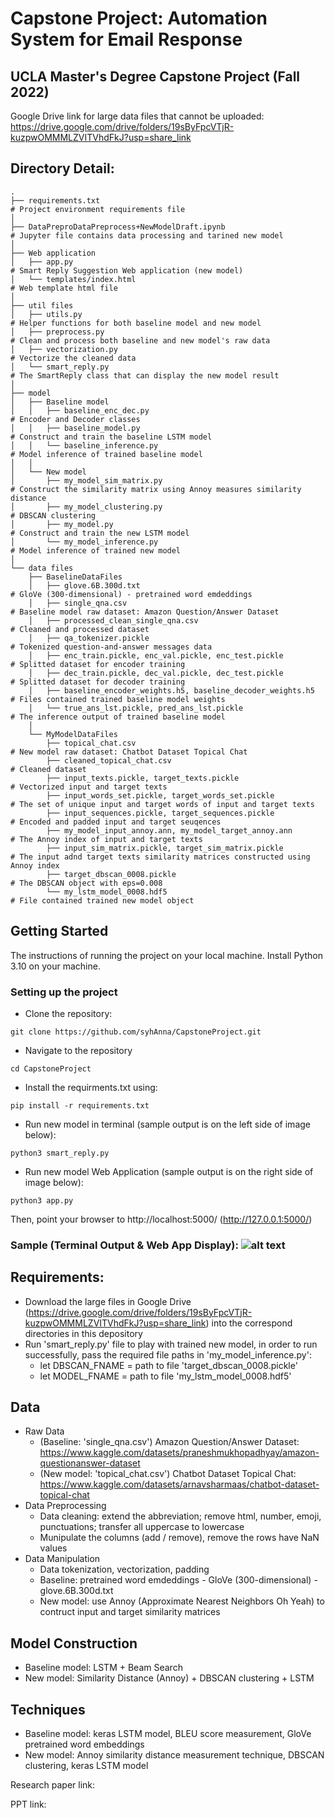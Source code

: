 # Capstone Project: Automation System for Email Response
## UCLA Master's Degree Capstone Project (Fall 2022)

Google Drive link for large data files that cannot be uploaded: https://drive.google.com/drive/folders/19sByFpcVTjR-kuzpwOMMMLZVITVhdFkJ?usp=share_link


## Directory Detail:
    .
    ├── requirements.txt                                                  # Project environment requirements file        
    │
    ├── DataPreproDataPreprocess+NewModelDraft.ipynb                      # Jupyter file contains data processing and tarined new model         
    │
    ├── Web application   
    │   ├── app.py                                                        # Smart Reply Suggestion Web application (new model)
    │   └── templates/index.html                                          # Web template html file 
    │
    ├── util files
    │   ├── utils.py                                                      # Helper functions for both baseline model and new model
    │   ├── preprocess.py                                                 # Clean and process both baseline and new model's raw data
    │   ├── vectorization.py                                              # Vectorize the cleaned data
    │   └── smart_reply.py                                                # The SmartReply class that can display the new model result
    │
    ├── model                  
    │   ├── Baseline model             
    │   │   ├── baseline_enc_dec.py                                       # Encoder and Decoder classes
    │   │   ├── baseline_model.py                                         # Construct and train the baseline LSTM model
    │   │   └── baseline_inference.py                                     # Model inference of trained baseline model
    │   │    
    │   └── New model
    │       ├── my_model_sim_matrix.py                                    # Construct the similarity matrix using Annoy measures similarity distance
    │       ├── my_model_clustering.py                                    # DBSCAN clustering
    │       ├── my_model.py                                               # Construct and train the new LSTM model
    │       └── my_model_inference.py                                     # Model inference of trained new model
    │
    └── data files                  
        ├── BaselineDataFiles            
        │   ├── glove.6B.300d.txt                                         # GloVe (300-dimensional) - pretrained word emdeddings
        │   ├── single_qna.csv                                            # Baseline model raw dataset: Amazon Question/Answer Dataset
        │   ├── processed_clean_single_qna.csv                            # Cleaned and processed dataset
        │   ├── qa_tokenizer.pickle                                       # Tokenized question-and-answer messages data
        │   ├── enc_train.pickle, enc_val.pickle, enc_test.pickle         # Splitted dataset for encoder training
        │   ├── dec_train.pickle, dec_val.pickle, dec_test.pickle         # Splitted dataset for decoder training 
        │   ├── baseline_encoder_weights.h5, baseline_decoder_weights.h5  # Files contained trained baseline model weights
        │   └── true_ans_lst.pickle, pred_ans_lst.pickle                  # The inference output of trained baseline model
        │    
        └── MyModelDataFiles
            ├── topical_chat.csv                                          # New model raw dataset: Chatbot Dataset Topical Chat
            ├── cleaned_topical_chat.csv                                  # Cleaned dataset
            ├── input_texts.pickle, target_texts.pickle                   # Vectorized input and target texts
            ├── input_words_set.pickle, target_words_set.pickle           # The set of unique input and target words of input and target texts
            ├── input_sequences.pickle, target_sequences.pickle           # Encoded and padded input and target seuqences
            ├── my_model_input_annoy.ann, my_model_target_annoy.ann       # The Annoy index of input and target texts 
            ├── input_sim_matrix.pickle, target_sim_matrix.pickle         # The input adnd target texts similarity matrices constructed using Annoy index
            ├── target_dbscan_0008.pickle                                 # The DBSCAN object with eps=0.008
            └── my_lstm_model_0008.hdf5                                   # File contained trained new model object


## Getting Started
The instructions of running the project on your local machine. Install Python 3.10 on your machine.
### Setting up the project
* Clone the repository:
```
git clone https://github.com/syhAnna/CapstoneProject.git
```
* Navigate to the repository
```
cd CapstoneProject
```
* Install the requirments.txt using:
```
pip install -r requirements.txt
```
* Run new model in terminal (sample output is on the left side of image below):
```
python3 smart_reply.py
```
* Run new model Web Application (sample output is on the right side of image below):
```
python3 app.py
```
Then, point your browser to http://localhost:5000/ (http://127.0.0.1:5000/)
### Sample (Terminal Output & Web App Display): ![alt text](https://github.com/syhAnna/CapstoneProject/blob/main/imgs/sample_web.png?raw=true)


## Requirements:
* Download the large files in Google Drive (https://drive.google.com/drive/folders/19sByFpcVTjR-kuzpwOMMMLZVITVhdFkJ?usp=share_link) into the correspond directories in this depository
* Run 'smart_reply.py' file to play with trained new model, in order to run successfully, pass the required file paths in 'my_model_inference.py':
    * let DBSCAN_FNAME = path to file 'target_dbscan_0008.pickle'
    * let MODEL_FNAME = path to file 'my_lstm_model_0008.hdf5'


## Data 
* Raw Data
    * (Baseline: 'single_qna.csv') Amazon Question/Answer Dataset: https://www.kaggle.com/datasets/praneshmukhopadhyay/amazon-questionanswer-dataset
    * (New model: 'topical_chat.csv') Chatbot Dataset Topical Chat: https://www.kaggle.com/datasets/arnavsharmaas/chatbot-dataset-topical-chat
* Data Preprocessing
    *  Data cleaning: extend the abbreviation; remove html, number, emoji, punctuations; transfer all uppercase to lowercase
    *  Munipulate the columns (add / remove), remove the rows have NaN values
* Data Manipulation
    *  Data tokenization, vectorization, padding
    *  Baseline: pretrained word emdeddings - GloVe (300-dimensional) - glove.6B.300d.txt
    *  New model: use Annoy (Approximate Nearest Neighbors Oh Yeah) to contruct input and target similarity matrices


## Model Construction
* Baseline model: LSTM + Beam Search
* New model: Similarity Distance (Annoy) + DBSCAN clustering + LSTM


## Techniques
* Baseline model: keras LSTM model, BLEU score measurement, GloVe pretrained word embeddings
* New model: Annoy similarity distance measurement technique, DBSCAN clustering, keras LSTM model

Research paper link:

PPT link: 


